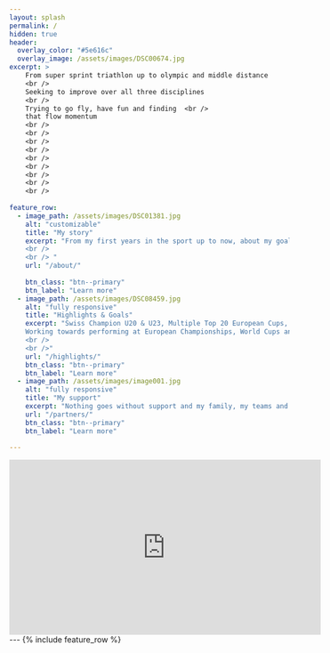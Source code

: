 ```yaml
---
layout: splash
permalink: /
hidden: true
header:
  overlay_color: "#5e616c"
  overlay_image: /assets/images/DSC00674.jpg
excerpt: >
    From super sprint triathlon up to olympic and middle distance
    <br />
    Seeking to improve over all three disciplines
    <br />    
    Trying to go fly, have fun and finding  <br /> 
    that flow momentum
    <br />
    <br />
    <br /> 
    <br />
    <br />
    <br />    
    <br />
    <br />
    <br />    
           
feature_row:
  - image_path: /assets/images/DSC01381.jpg
    alt: "customizable"
    title: "My story"
    excerpt: "From my first years in the sport up to now, about my goals & dreams and much more to read in all my blogs. <br />
    <br />
    <br /> "
    url: "/about/"
    
    btn_class: "btn--primary"
    btn_label: "Learn more"
  - image_path: /assets/images/DSC08459.jpg
    alt: "fully responsive"
    title: "Highlights & Goals"
    excerpt: "Swiss Champion U20 & U23, Multiple Top 20 European Cups, 3rd U20 duathlon Worlds. <br /> 
    Working towards performing at European Championships, World Cups and 70.3 races.
    <br />
    <br />"
    url: "/highlights/"
    btn_class: "btn--primary"
    btn_label: "Learn more"
  - image_path: /assets/images/image001.jpg
    alt: "fully responsive"
    title: "My support"
    excerpt: "Nothing goes without support and my family, my teams and coaches hold my back. In addition, I can count on the support of Roadbikestore Winterthur riding their own Vigorelli."
    url: "/partners/"
    btn_class: "btn--primary"
    btn_label: "Learn more"
  
---
```

<iframe width="560" height="315" src="https://www.youtube.com/embed/xzMVjaIVAiY?controls=0" title="YouTube video player" frameborder="0" allow="accelerometer; autoplay; clipboard-write; encrypted-media; gyroscope; picture-in-picture" allowfullscreen></iframe>
---
{% include feature_row %}